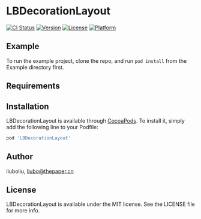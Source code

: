 # LBDecorationLayout

[![CI Status](https://img.shields.io/travis/liuboliu/LBDecorationLayout.svg?style=flat)](https://travis-ci.org/liuboliu/LBDecorationLayout)
[![Version](https://img.shields.io/cocoapods/v/LBDecorationLayout.svg?style=flat)](https://cocoapods.org/pods/LBDecorationLayout)
[![License](https://img.shields.io/cocoapods/l/LBDecorationLayout.svg?style=flat)](https://cocoapods.org/pods/LBDecorationLayout)
[![Platform](https://img.shields.io/cocoapods/p/LBDecorationLayout.svg?style=flat)](https://cocoapods.org/pods/LBDecorationLayout)

## Example

To run the example project, clone the repo, and run `pod install` from the Example directory first.

## Requirements

## Installation

LBDecorationLayout is available through [CocoaPods](https://cocoapods.org). To install
it, simply add the following line to your Podfile:

```ruby
pod 'LBDecorationLayout'
```

## Author

liuboliu, liubo@thepaper.cn

## License

LBDecorationLayout is available under the MIT license. See the LICENSE file for more info.
